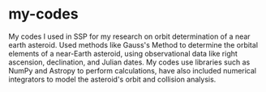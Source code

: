 # my-codes
My codes I used in SSP for my research on orbit determination of a near earth asteroid. Used methods like Gauss's Method to determine the orbital elements of a near-Earth asteroid, using observational data like right ascension, declination, and Julian dates. My codes use libraries such as NumPy and Astropy to perform calculations, have also included numerical integrators to model the asteroid's orbit and collision analysis. 
